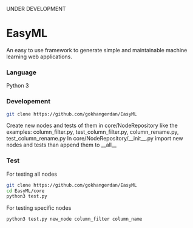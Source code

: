 UNDER DEVELOPMENT

# EasyML

An easy to use framework to generate simple and maintainable machine learning web applications.

### Language

Python 3

### Developement

```sh
git clone https://github.com/gokhangerdan/EasyML
```

Create new nodes and tests of them in core/NodeRepository like the examples: column_filter.py, test_column_filter.py, column_rename.py, test_column_rename.py
In core/NodeRepository/\_\_init\_\_.py import new nodes and tests than append them to \_\_all\_\_

### Test

For testing all nodes

```sh
git clone https://github.com/gokhangerdan/EasyML
cd EasyML/core
python3 test.py
```

For testing specific nodes

```sh
python3 test.py new_node column_filter column_name
```


